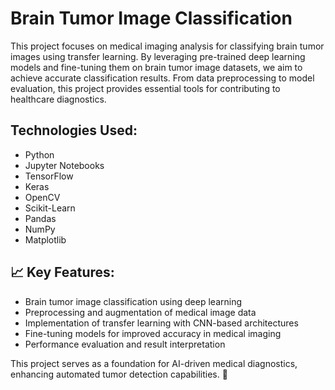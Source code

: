 # Brain Tumor Image Classification  

This project focuses on medical imaging analysis for classifying brain tumor images using transfer learning. By leveraging pre-trained deep learning models and fine-tuning them on brain tumor image datasets, we aim to achieve accurate classification results. From data preprocessing to model evaluation, this project provides essential tools for contributing to healthcare diagnostics.  

## Technologies Used:  
- Python  
- Jupyter Notebooks  
- TensorFlow  
- Keras  
- OpenCV  
- Scikit-Learn  
- Pandas  
- NumPy  
- Matplotlib  

## 📈 Key Features:  
- Brain tumor image classification using deep learning  
- Preprocessing and augmentation of medical image data  
- Implementation of transfer learning with CNN-based architectures  
- Fine-tuning models for improved accuracy in medical imaging  
- Performance evaluation and result interpretation  

This project serves as a foundation for AI-driven medical diagnostics, enhancing automated tumor detection capabilities. 🚀
